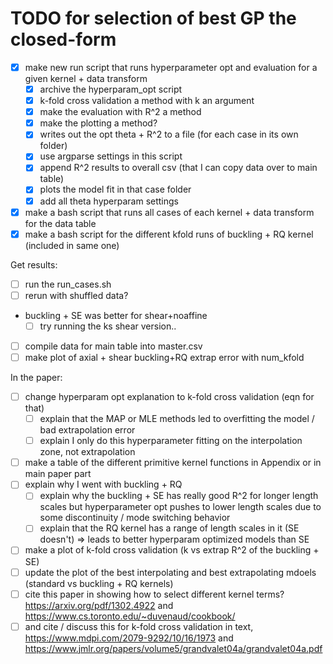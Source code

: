 # TODO for selection of best GP the closed-form

- [x] make new run script that runs hyperparameter opt and evaluation for a given kernel + data transform
    - [x] archive the hyperparam_opt script
    - [x] k-fold cross validation a method with k an argument
    - [x] make the evaluation with R^2 a method
    - [x] make the plotting a method?
    - [x] writes out the opt theta + R^2 to a file (for each case in its own folder)
    - [x] use argparse settings in this script
    - [x] append R^2 results to overall csv (that I can copy data over to main table)
    - [x] plots the model fit in that case folder
    - [x] add all theta hyperparam settings
- [x] make a bash script that runs all cases of each kernel + data transform for the data table
- [x] make a bash script for the different kfold runs of buckling + RQ kernel (included in same one)

Get results:
- [ ] run the run_cases.sh
- [ ] rerun with shuffled data?
* buckling + SE was better for shear+noaffine
    - [ ] try running the ks shear version..
- [ ] compile data for main table into master.csv
- [ ] make plot of axial + shear buckling+RQ extrap error with num_kfold

In the paper:
- [ ] change hyperparam opt explanation to k-fold cross validation (eqn for that)
    - [ ] explain that the MAP or MLE methods led to overfitting the model / bad extrapolation error
    - [ ] explain I only do this hyperparameter fitting on the interpolation zone, not extrapolation
- [ ] make a table of the different primitive kernel functions in Appendix or in main paper part
- [ ] explain why I went with buckling + RQ
    - [ ] explain why the buckling + SE has really good R^2 for longer length scales but hyperparameter opt pushes to lower length scales due to some discontinuity / mode switching behavior
    - [ ] explain that the RQ kernel has a range of length scales in it (SE doesn't) => leads to better hyperparam optimized models than SE
- [ ] make a plot of k-fold cross validation (k vs extrap R^2 of the buckling + SE)
- [ ] update the plot of the best interpolating and best extrapolating mdoels (standard vs buckling + RQ kernels)
- [ ] cite this paper in showing how to select different kernel terms? https://arxiv.org/pdf/1302.4922 and https://www.cs.toronto.edu/~duvenaud/cookbook/
- [ ] and cite / discuss this for k-fold cross validation in text, https://www.mdpi.com/2079-9292/10/16/1973 and https://www.jmlr.org/papers/volume5/grandvalet04a/grandvalet04a.pdf